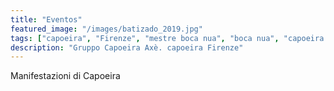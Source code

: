 ```yaml
---
title: "Eventos"
featured_image: "/images/batizado_2019.jpg"
tags: ["capoeira", "Firenze", "mestre boca nua", "boca nua", "capoeira axè"]
description: "Gruppo Capoeira Axè. capoeira Firenze"
---
```


Manifestazioni di Capoeira
